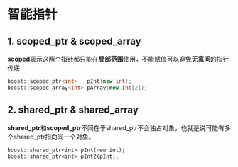# 智能指针

## 1. scoped_ptr & scoped_array
**scoped**表示这两个指针都只能在**局部范围**使用，不能赋值可以避免**无意间**的指针传递
```C++
boost::scoped_ptr<int>   pInt(new int);
boost::scoped_array<int> pArray(new int[2]);
```

## 2. shared_ptr & shared_array
**shared_ptr**和**scoped_ptr**不同在于shared_ptr不会独占对象，也就是说可能有多个shared_ptr指向同一个对象。
```
boost::shared_ptr<int> pInt(new int);
boost::shared_ptr<int> pInt2(pInt);
```
